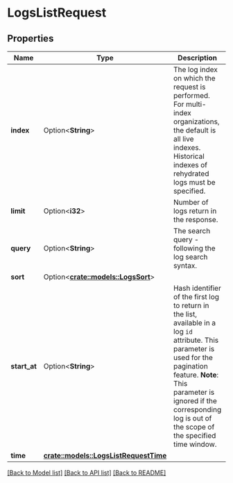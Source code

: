 # LogsListRequest

## Properties

Name | Type | Description | Notes
------------ | ------------- | ------------- | -------------
**index** | Option<**String**> | The log index on which the request is performed. For multi-index organizations, the default is all live indexes. Historical indexes of rehydrated logs must be specified. | [optional]
**limit** | Option<**i32**> | Number of logs return in the response. | [optional]
**query** | Option<**String**> | The search query - following the log search syntax. | [optional]
**sort** | Option<[**crate::models::LogsSort**](LogsSort.md)> |  | [optional]
**start_at** | Option<**String**> | Hash identifier of the first log to return in the list, available in a log `id` attribute. This parameter is used for the pagination feature.  **Note**: This parameter is ignored if the corresponding log is out of the scope of the specified time window. | [optional]
**time** | [**crate::models::LogsListRequestTime**](LogsListRequest_time.md) |  | 

[[Back to Model list]](../README.md#documentation-for-models) [[Back to API list]](../README.md#documentation-for-api-endpoints) [[Back to README]](../README.md)


